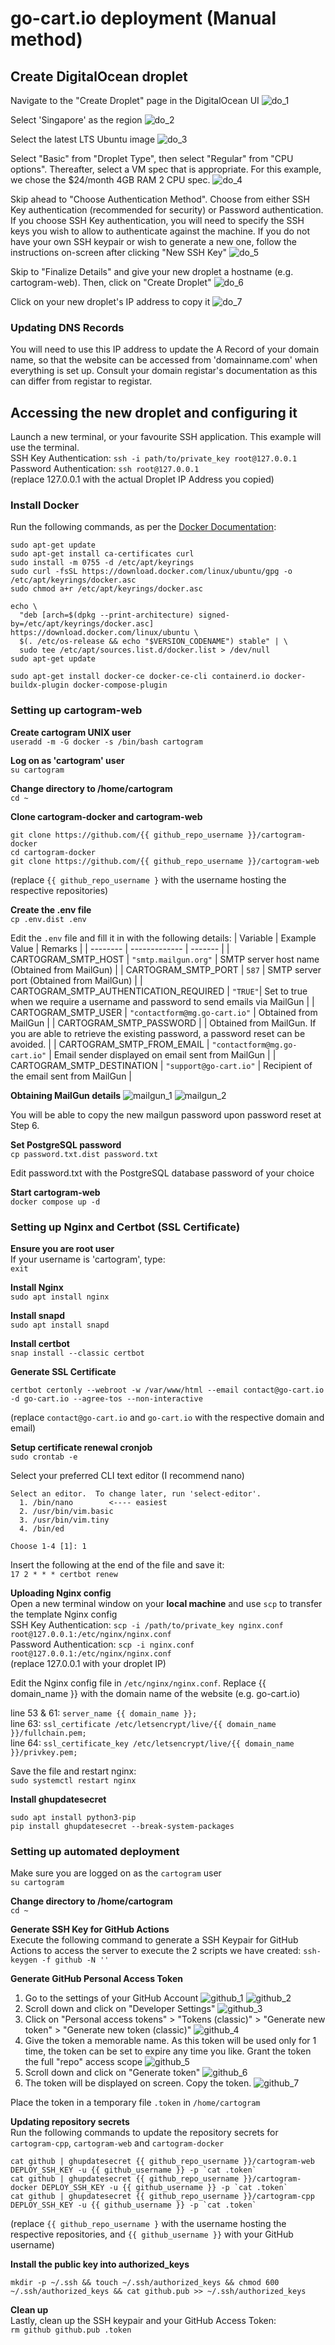 # go-cart.io deployment (Manual method)

## Create DigitalOcean droplet
Navigate to the "Create Droplet" page in the DigitalOcean UI
![do_1](./images/old/do_1.png)

Select 'Singapore' as the region
![do_2](./images/old/do_2.png)

Select the latest LTS Ubuntu image
![do_3](./images/old/do_3.png)

Select "Basic" from "Droplet Type", then select "Regular" from "CPU options". Thereafter, select a VM spec that is appropriate. For this example, we chose the $24/month 4GB RAM 2 CPU spec.
![do_4](./images/old/do_4.png)

Skip ahead to "Choose Authentication Method". Choose from either SSH Key authentication (recommended for security) or Password authentication. If you choose SSH Key authentication, you will need to specify the SSH keys you wish to allow to authenticate against the machine. If you do not have your own SSH keypair or wish to generate a new one, follow the instructions on-screen after clicking "New SSH Key"
![do_5](./images/old/do_5.png)

Skip to "Finalize Details" and give your new droplet a hostname (e.g. cartogram-web). Then, click on "Create Droplet"
![do_6](./images/old/do_6.png)

Click on your new droplet's IP address to copy it
![do_7](./images/old/do_7.png)

### Updating DNS Records
You will need to use this IP address to update the A Record of your domain name, so that the website can be accessed from 'domainname.com' when everything is set up. Consult your domain registar's documentation as this can differ from registar to registar.

## Accessing the new droplet and configuring it
Launch a new terminal, or your favourite SSH application. This example will use the terminal.\
SSH Key Authentication: ```ssh -i path/to/private_key root@127.0.0.1```\
Password Authentication: ```ssh root@127.0.0.1```\
(replace 127.0.0.1 with the actual Droplet IP Address you copied)

### Install Docker
Run the following commands, as per the [Docker Documentation](https://docs.docker.com/engine/install/ubuntu/):
```
sudo apt-get update
sudo apt-get install ca-certificates curl
sudo install -m 0755 -d /etc/apt/keyrings
sudo curl -fsSL https://download.docker.com/linux/ubuntu/gpg -o /etc/apt/keyrings/docker.asc
sudo chmod a+r /etc/apt/keyrings/docker.asc

echo \
  "deb [arch=$(dpkg --print-architecture) signed-by=/etc/apt/keyrings/docker.asc] https://download.docker.com/linux/ubuntu \
  $(. /etc/os-release && echo "$VERSION_CODENAME") stable" | \
  sudo tee /etc/apt/sources.list.d/docker.list > /dev/null
sudo apt-get update

sudo apt-get install docker-ce docker-ce-cli containerd.io docker-buildx-plugin docker-compose-plugin
```

### Setting up cartogram-web
**Create cartogram UNIX user**\
```useradd -m -G docker -s /bin/bash cartogram```

**Log on as 'cartogram' user**\
```su cartogram```

**Change directory to /home/cartogram**\
```cd ~```

**Clone cartogram-docker and cartogram-web**
```
git clone https://github.com/{{ github_repo_username }}/cartogram-docker
cd cartogram-docker
git clone https://github.com/{{ github_repo_username }}/cartogram-web
```
(replace ```{{ github_repo_username }``` with the username hosting the respective repositories)

**Create the .env file**\
```cp .env.dist .env```

Edit the ```.env``` file and fill it in with the following details:
| Variable | Example Value | Remarks |
| -------- | ------------- | ------- |
| CARTOGRAM_SMTP_HOST | ```"smtp.mailgun.org"``` | SMTP server host name (Obtained from MailGun) |
| CARTOGRAM_SMTP_PORT | ```587``` | SMTP server port (Obtained from MailGun) |
| CARTOGRAM_SMTP_AUTHENTICATION_REQUIRED | ```"TRUE"```| Set to true when we require a username and password to send emails via MailGun |
| CARTOGRAM_SMTP_USER | ```"contactform@mg.go-cart.io"``` | Obtained from MailGun |
| CARTOGRAM_SMTP_PASSWORD | | Obtained from MailGun. If you are able to retrieve the existing password, a password reset can be avoided. |
| CARTOGRAM_SMTP_FROM_EMAIL | ```"contactform@mg.go-cart.io"``` | Email sender displayed on email sent from MailGun |
| CARTOGRAM_SMTP_DESTINATION | ```"support@go-cart.io"``` | Recipient of the email sent from MailGun |

**Obtaining MailGun details**
![mailgun_1](./images/mailgun_1.png)
![mailgun_2](./images/mailgun_2.png)

You will be able to copy the new mailgun password upon password reset at Step 6.


**Set PostgreSQL password**\
```cp password.txt.dist password.txt```

Edit password.txt with the PostgreSQL database password of your choice

**Start cartogram-web**\
```docker compose up -d```

### Setting up Nginx and Certbot (SSL Certificate)
**Ensure you are root user**\
If your username is 'cartogram', type:\
```exit```

**Install Nginx**\
```sudo apt install nginx```

**Install snapd**\
```sudo apt install snapd```

**Install certbot**\
```snap install --classic certbot```

**Generate SSL Certificate**
```
certbot certonly --webroot -w /var/www/html --email contact@go-cart.io -d go-cart.io --agree-tos --non-interactive
```
(replace ```contact@go-cart.io``` and ```go-cart.io``` with the respective domain and email)

**Setup certificate renewal cronjob**\
```sudo crontab -e```

Select your preferred CLI text editor (I recommend nano)
```
Select an editor.  To change later, run 'select-editor'.
  1. /bin/nano        <---- easiest
  2. /usr/bin/vim.basic
  3. /usr/bin/vim.tiny
  4. /bin/ed

Choose 1-4 [1]: 1
```

Insert the following at the end of the file and save it:\
```17 2 * * * certbot renew```

**Uploading Nginx config**\
Open a new terminal window on your **local machine** and use ```scp``` to transfer the template Nginx config\
SSH Key Authentication: ```scp -i /path/to/private_key nginx.conf root@127.0.0.1:/etc/nginx/nginx.conf```\
Password Authentication: ```scp -i nginx.conf root@127.0.0.1:/etc/nginx/nginx.conf```\
(replace 127.0.0.1 with your droplet IP)

Edit the Nginx config file in ```/etc/nginx/nginx.conf```. Replace {{ domain_name }} with the domain name of the website (e.g. go-cart.io)

line 53 & 61: ```server_name {{ domain_name }};```\
line 63: ```ssl_certificate /etc/letsencrypt/live/{{ domain_name }}/fullchain.pem;```\
line 64: ```ssl_certificate_key /etc/letsencrypt/live/{{ domain_name }}/privkey.pem;```

Save the file and restart nginx:\
```sudo systemctl restart nginx```

**Install ghupdatesecret**
```
sudo apt install python3-pip
pip install ghupdatesecret --break-system-packages
```

### Setting up automated deployment
Make sure you are logged on as the ```cartogram``` user\
```su cartogram```

**Change directory to /home/cartogram**\
```cd ~```

**Generate SSH Key for GitHub Actions**\
Execute the following command to generate a SSH Keypair for GitHub Actions to access the server to execute the 2 scripts we have created:
```ssh-keygen -f github -N ''```

**Generate GitHub Personal Access Token**
1. Go to the settings of your GitHub Account
![github_1](./images/github_1.png)
![github_2](./images/github_2.png)
2. Scroll down and click on "Developer Settings"
![github_3](./images/github_3.png)
3. Click on "Personal access tokens" > "Tokens (classic)" > "Generate new token" > "Generate new token (classic)"
![github_4](./images/github_4.png)
4. Give the token a memorable name. As this token will be used only for 1 time, the token can be set to expire any time you like. Grant the token the full "repo" access scope
![github_5](./images/github_5.png)
5. Scroll down and click on "Generate token"
![github_6](./images/github_6.png)
6. The token will be displayed on screen. Copy the token.
![github_7](./images/github_7.png)

Place the token in a temporary file ```.token``` in ```/home/cartogram```

**Updating repository secrets**\
Run the following commands to update the repository secrets for ```cartogram-cpp```, ```cartogram-web``` and ```cartogram-docker```
```
cat github | ghupdatesecret {{ github_repo_username }}/cartogram-web DEPLOY_SSH_KEY -u {{ github_username }} -p `cat .token`
cat github | ghupdatesecret {{ github_repo_username }}/cartogram-docker DEPLOY_SSH_KEY -u {{ github_username }} -p `cat .token`
cat github | ghupdatesecret {{ github_repo_username }}/cartogram-cpp DEPLOY_SSH_KEY -u {{ github_username }} -p `cat .token`
```
(replace ```{{ github_repo_username }``` with the username hosting the respective repositories, and ```{{ github_username }}``` with your GitHub username)

**Install the public key into authorized_keys**
```
mkdir -p ~/.ssh && touch ~/.ssh/authorized_keys && chmod 600 ~/.ssh/authorized_keys && cat github.pub >> ~/.ssh/authorized_keys
```

**Clean up**\
Lastly, clean up the SSH keypair and your GitHub Access Token:\
```rm github github.pub .token```
